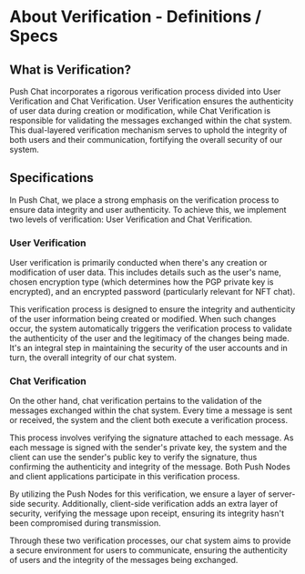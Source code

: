 # About Verification - Definitions / Specs

## What is Verification?

Push Chat incorporates a rigorous verification process divided into User Verification and Chat Verification. User Verification ensures the authenticity of user data during creation or modification, while Chat Verification is responsible for validating the messages exchanged within the chat system. This dual-layered verification mechanism serves to uphold the integrity of both users and their communication, fortifying the overall security of our system.

## Specifications

In Push Chat, we place a strong emphasis on the verification process to ensure data integrity and user authenticity. To achieve this, we implement two levels of verification: User Verification and Chat Verification.

### User Verification

User verification is primarily conducted when there's any creation or modification of user data. This includes details such as the user's name, chosen encryption type (which determines how the PGP private key is encrypted), and an encrypted password (particularly relevant for NFT chat).

This verification process is designed to ensure the integrity and authenticity of the user information being created or modified. When such changes occur, the system automatically triggers the verification process to validate the authenticity of the user and the legitimacy of the changes being made. It's an integral step in maintaining the security of the user accounts and in turn, the overall integrity of our chat system.

### Chat Verification

On the other hand, chat verification pertains to the validation of the messages exchanged within the chat system. Every time a message is sent or received, the system and the client both execute a verification process.

This process involves verifying the signature attached to each message. As each message is signed with the sender's private key, the system and the client can use the sender's public key to verify the signature, thus confirming the authenticity and integrity of the message. Both Push Nodes and client applications participate in this verification process.

By utilizing the Push Nodes for this verification, we ensure a layer of server-side security. Additionally, client-side verification adds an extra layer of security, verifying the message upon receipt, ensuring its integrity hasn't been compromised during transmission.

Through these two verification processes, our chat system aims to provide a secure environment for users to communicate, ensuring the authenticity of users and the integrity of the messages being exchanged.
